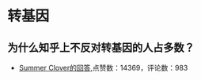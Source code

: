 #  转基因 
## 为什么知乎上不反对转基因的人占多数？
- [Summer Clover的回答](https://www.zhihu.com/question/28137703/answer/39794049),点赞数：14369，评论数：983
